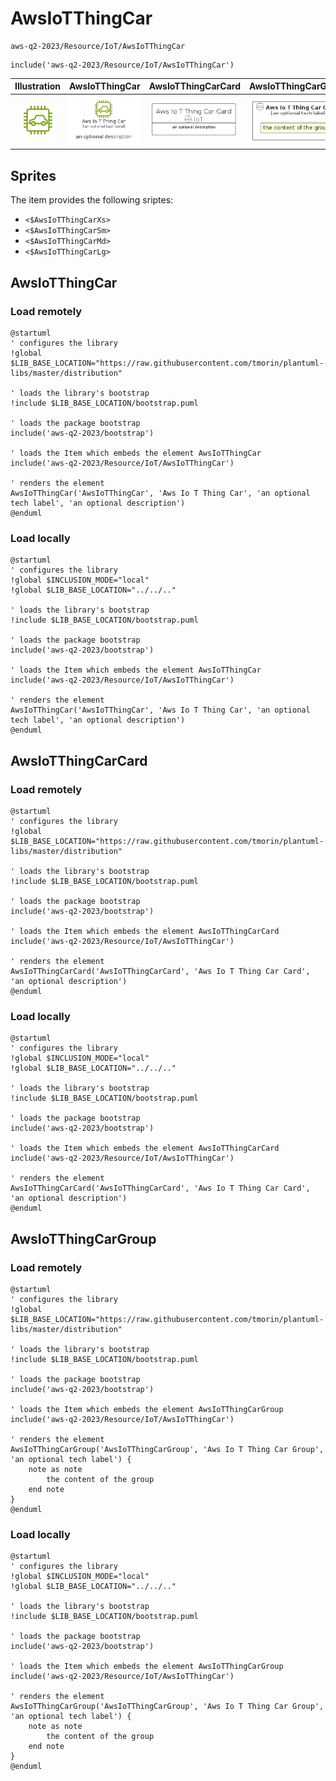 # AwsIoTThingCar


```text
aws-q2-2023/Resource/IoT/AwsIoTThingCar
```

```text
include('aws-q2-2023/Resource/IoT/AwsIoTThingCar')
```



| Illustration | AwsIoTThingCar | AwsIoTThingCarCard | AwsIoTThingCarGroup |
| :---: | :---: | :---: | :---: |
| ![illustration for Illustration](../../../aws-q2-2023/Resource/IoT/AwsIoTThingCar.png) | ![illustration for AwsIoTThingCar](../../../aws-q2-2023/Resource/IoT/AwsIoTThingCar.Local.png) | ![illustration for AwsIoTThingCarCard](../../../aws-q2-2023/Resource/IoT/AwsIoTThingCarCard.Local.png) | ![illustration for AwsIoTThingCarGroup](../../../aws-q2-2023/Resource/IoT/AwsIoTThingCarGroup.Local.png) |



## Sprites
The item provides the following sriptes:

- `<$AwsIoTThingCarXs>`
- `<$AwsIoTThingCarSm>`
- `<$AwsIoTThingCarMd>`
- `<$AwsIoTThingCarLg>`





## AwsIoTThingCar

### Load remotely
```plantuml
@startuml
' configures the library
!global $LIB_BASE_LOCATION="https://raw.githubusercontent.com/tmorin/plantuml-libs/master/distribution"

' loads the library's bootstrap
!include $LIB_BASE_LOCATION/bootstrap.puml

' loads the package bootstrap
include('aws-q2-2023/bootstrap')

' loads the Item which embeds the element AwsIoTThingCar
include('aws-q2-2023/Resource/IoT/AwsIoTThingCar')

' renders the element
AwsIoTThingCar('AwsIoTThingCar', 'Aws Io T Thing Car', 'an optional tech label', 'an optional description')
@enduml
```

### Load locally
```plantuml
@startuml
' configures the library
!global $INCLUSION_MODE="local"
!global $LIB_BASE_LOCATION="../../.."

' loads the library's bootstrap
!include $LIB_BASE_LOCATION/bootstrap.puml

' loads the package bootstrap
include('aws-q2-2023/bootstrap')

' loads the Item which embeds the element AwsIoTThingCar
include('aws-q2-2023/Resource/IoT/AwsIoTThingCar')

' renders the element
AwsIoTThingCar('AwsIoTThingCar', 'Aws Io T Thing Car', 'an optional tech label', 'an optional description')
@enduml
```

## AwsIoTThingCarCard

### Load remotely
```plantuml
@startuml
' configures the library
!global $LIB_BASE_LOCATION="https://raw.githubusercontent.com/tmorin/plantuml-libs/master/distribution"

' loads the library's bootstrap
!include $LIB_BASE_LOCATION/bootstrap.puml

' loads the package bootstrap
include('aws-q2-2023/bootstrap')

' loads the Item which embeds the element AwsIoTThingCarCard
include('aws-q2-2023/Resource/IoT/AwsIoTThingCar')

' renders the element
AwsIoTThingCarCard('AwsIoTThingCarCard', 'Aws Io T Thing Car Card', 'an optional description')
@enduml
```

### Load locally
```plantuml
@startuml
' configures the library
!global $INCLUSION_MODE="local"
!global $LIB_BASE_LOCATION="../../.."

' loads the library's bootstrap
!include $LIB_BASE_LOCATION/bootstrap.puml

' loads the package bootstrap
include('aws-q2-2023/bootstrap')

' loads the Item which embeds the element AwsIoTThingCarCard
include('aws-q2-2023/Resource/IoT/AwsIoTThingCar')

' renders the element
AwsIoTThingCarCard('AwsIoTThingCarCard', 'Aws Io T Thing Car Card', 'an optional description')
@enduml
```

## AwsIoTThingCarGroup

### Load remotely
```plantuml
@startuml
' configures the library
!global $LIB_BASE_LOCATION="https://raw.githubusercontent.com/tmorin/plantuml-libs/master/distribution"

' loads the library's bootstrap
!include $LIB_BASE_LOCATION/bootstrap.puml

' loads the package bootstrap
include('aws-q2-2023/bootstrap')

' loads the Item which embeds the element AwsIoTThingCarGroup
include('aws-q2-2023/Resource/IoT/AwsIoTThingCar')

' renders the element
AwsIoTThingCarGroup('AwsIoTThingCarGroup', 'Aws Io T Thing Car Group', 'an optional tech label') {
    note as note
        the content of the group
    end note
}
@enduml
```

### Load locally
```plantuml
@startuml
' configures the library
!global $INCLUSION_MODE="local"
!global $LIB_BASE_LOCATION="../../.."

' loads the library's bootstrap
!include $LIB_BASE_LOCATION/bootstrap.puml

' loads the package bootstrap
include('aws-q2-2023/bootstrap')

' loads the Item which embeds the element AwsIoTThingCarGroup
include('aws-q2-2023/Resource/IoT/AwsIoTThingCar')

' renders the element
AwsIoTThingCarGroup('AwsIoTThingCarGroup', 'Aws Io T Thing Car Group', 'an optional tech label') {
    note as note
        the content of the group
    end note
}
@enduml
```


